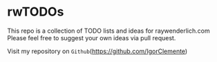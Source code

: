 # rwTODOs

This repo is a collection of TODO lists and ideas for raywenderlich.com
Please feel free to suggest your own ideas via pull request.

Visit my repository on `Github`(https://github.com/IgorClemente)
